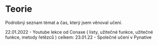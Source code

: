 # Teorie
Podrobný seznam témat a čas, který jsem věnoval učení.

22.01.2022 - Youtube lekce od Conaxe ( listy, užitečné funkce, užitečné funkce, metody řetězců )
	     celkem:
23.01.22 - Společné učení v Pynative
